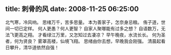 title: 刺骨的风
date: 2008-11-25 06:25:00
---

北气寒，冷风响。
思绪万千，苦多思量。
本为善家子，怎奈身忌粮。
侑子道，世间一切已定样。
何人更愚？何人更智？
自家人聚哪能有过多之想？
自语数万，无法飞更高之翔。
才看绿江万里，又怎知过去凄凉？
早午晚夜，水流长长。
何为圣者，何为贤良？
雾罩高楼，仙境飞翔。
思绪由你去想，早晚我会刚强。
清晨起看日攀升，清华道依然自强！